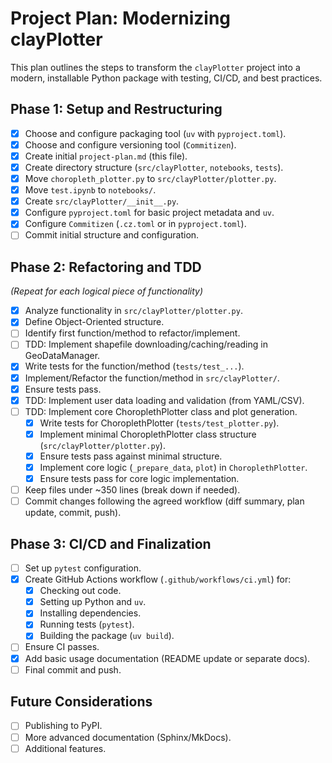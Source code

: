 # Project Plan: Modernizing clayPlotter

This plan outlines the steps to transform the `clayPlotter` project into a modern, installable Python package with testing, CI/CD, and best practices.

## Phase 1: Setup and Restructuring

- [x] Choose and configure packaging tool (`uv` with `pyproject.toml`).
- [x] Choose and configure versioning tool (`Commitizen`).
- [x] Create initial `project-plan.md` (this file).
- [x] Create directory structure (`src/clayPlotter`, `notebooks`, `tests`).
- [x] Move `choropleth_plotter.py` to `src/clayPlotter/plotter.py`.
- [x] Move `test.ipynb` to `notebooks/`.
- [x] Create `src/clayPlotter/__init__.py`.
- [x] Configure `pyproject.toml` for basic project metadata and `uv`.
- [x] Configure `Commitizen` (`.cz.toml` or in `pyproject.toml`).
- [ ] Commit initial structure and configuration.

## Phase 2: Refactoring and TDD

*(Repeat for each logical piece of functionality)*
- [x] Analyze functionality in `src/clayPlotter/plotter.py`.
- [x] Define Object-Oriented structure.
- [ ] Identify first function/method to refactor/implement.
- [ ] TDD: Implement shapefile downloading/caching/reading in GeoDataManager.
- [x] Write tests for the function/method (`tests/test_...`).
- [x] Implement/Refactor the function/method in `src/clayPlotter/`.
- [x] Ensure tests pass.
- [x] TDD: Implement user data loading and validation (from YAML/CSV).
- [ ] TDD: Implement core ChoroplethPlotter class and plot generation.
  - [x] Write tests for ChoroplethPlotter (`tests/test_plotter.py`).
  - [x] Implement minimal ChoroplethPlotter class structure (`src/clayPlotter/plotter.py`).
  - [x] Ensure tests pass against minimal structure.
  - [x] Implement core logic (`_prepare_data`, `plot`) in `ChoroplethPlotter`.
  - [x] Ensure tests pass for core logic implementation.
- [ ] Keep files under ~350 lines (break down if needed).
- [ ] Commit changes following the agreed workflow (diff summary, plan update, commit, push).

## Phase 3: CI/CD and Finalization

- [ ] Set up `pytest` configuration.
- [x] Create GitHub Actions workflow (`.github/workflows/ci.yml`) for:
    - [x] Checking out code.
    - [x] Setting up Python and `uv`.
    - [x] Installing dependencies.
    - [x] Running tests (`pytest`).
    - [x] Building the package (`uv build`).
- [ ] Ensure CI passes.
- [x] Add basic usage documentation (README update or separate docs).
- [ ] Final commit and push.

## Future Considerations

- [ ] Publishing to PyPI.
- [ ] More advanced documentation (Sphinx/MkDocs).
- [ ] Additional features.